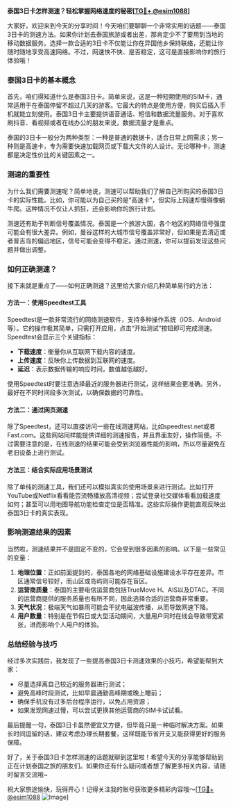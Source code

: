 **泰国3日卡怎样测速？轻松掌握网络速度的秘密[[TG💪+ @esim1088](https://t.me/s/esim1088)]**

大家好，欢迎来到今天的分享时间！今天咱们要聊聊一个非常实用的话题——泰国3日卡的测速方法。如果你计划去泰国旅游或者出差，那肯定少不了要用到当地的移动数据服务。选择一款合适的3日卡不仅能让你在异国他乡保持联络，还能让你随时随地享受高速网络。不过，网速快不快、是否稳定，这可是直接影响你的旅行体验哦！

### 泰国3日卡的基本概念

首先，咱们得知道什么是泰国3日卡。简单来说，这是一种短期使用的SIM卡，通常适用于在泰国停留不超过几天的游客。它最大的特点是使用方便，购买后插入手机就能立刻使用。泰国3日卡主要提供语音通话、短信和数据流量服务。对于喜欢刷抖音、看视频或者在线办公的朋友来说，数据流量才是重点。

泰国的3日卡一般分为两种类型：一种是普通的数据卡，适合日常上网需求；另一种则是高速卡，专为需要快速加载网页或下载大文件的人设计。无论哪种卡，测速都是决定性价比的关键因素之一。

### 测速的重要性

为什么我们需要测速呢？简单地说，测速可以帮助我们了解自己所购买的泰国3日卡的实际性能。比如，你可能以为自己买的是“高速卡”，但实际上网速却慢得像蜗牛爬。这种情况不仅让人抓狂，还会影响你的旅行计划。

测速还有助于判断信号覆盖情况。泰国是一个旅游大国，各个地区的网络信号强度可能会有很大差异。例如，曼谷这样的大城市信号覆盖非常好，但如果是去清迈或者普吉岛的偏远地区，信号可能会变得不稳定。通过测速，你可以提前发现这些问题并做出调整。

### 如何正确测速？

接下来就是重点了——如何正确测速？这里给大家介绍几种简单易行的方法：

#### 方法一：使用Speedtest工具
Speedtest是一款非常流行的网络测速软件，支持多种操作系统（iOS、Android等）。它的操作极其简单，只需打开应用，点击“开始测试”按钮即可完成测速。Speedtest会显示三个关键指标：
- **下载速度**：衡量你从互联网下载内容的速度。
- **上传速度**：反映你上传数据到互联网的速度。
- **延迟**：表示数据传输的响应时间，数值越低越好。

使用Speedtest时要注意选择最近的服务器进行测试，这样结果会更准确。另外，最好在不同时间段多次测试，以确保数据的可靠性。

#### 方法二：通过网页测速
除了Speedtest，还可以直接访问一些在线测速网站，比如speedtest.net或者Fast.com。这些网站同样能提供详细的测速报告，并且界面友好，操作简便。不过需要注意的是，在线测速的结果可能会受到浏览器性能的影响，所以尽量避免在老旧设备上进行测试。

#### 方法三：结合实际应用场景测试
除了单纯的测速工具，我们还可以模拟真实的使用场景来进行测试。比如打开YouTube或Netflix看看能否流畅播放高清视频；尝试登录社交媒体看看加载速度如何；甚至可以用地图导航功能检查定位是否精准。这些实际操作更能直观反映出泰国3日卡的真实表现。

### 影响测速结果的因素

当然啦，测速结果并不是固定不变的，它会受到很多因素的影响。以下是一些常见的变量：

1. **地理位置**：正如前面提到的，泰国各地的网络基础设施建设水平存在差异。市区通常信号较好，而山区或岛屿则可能存在盲区。
2. **运营商质量**：泰国的主要电信运营商包括TrueMove H、AIS以及DTAC。不同的运营商提供的服务质量也有所不同，因此选择合适的运营商非常重要。
3. **天气状况**：极端天气如暴雨可能会干扰电磁波传播，从而导致网速下降。
4. **用户数量**：特别是在节假日或大型活动期间，大量用户同时在线会导致带宽紧张，进而影响个人用户的体验。

### 总结经验与技巧

经过多次实践后，我发现了一些提高泰国3日卡测速效果的小技巧，希望能帮到大家：

- 尽量选择离自己较近的服务器进行测试；
- 避免高峰时段测试，比如早晨通勤高峰期或晚上睡前；
- 确保手机没有过多后台程序运行，以免占用资源；
- 如果发现网速过慢，可以尝试更换其他运营商的SIM卡试试看。

最后提醒一句，泰国3日卡虽然便宜又方便，但毕竟只是一种临时解决方案。如果长时间逗留的话，建议考虑办理长期套餐，这样既能节省开支又能获得更好的服务保障。

好了，关于泰国3日卡怎样测速的话题就聊到这里啦！希望今天的分享能够帮助到正在计划泰国之旅的朋友们。如果你还有什么疑问或者想了解更多相关内容，请随时留言交流哦~

祝大家旅途愉快，玩得开心！记得关注我的账号获取更多精彩内容哦～[[TG💪+ @esim1088](https://t.me/s/esim1088) ![Image](https://i.postimg.cc/4NQfJmqS/Snipaste-2025-05-13-00-14-12.png)]